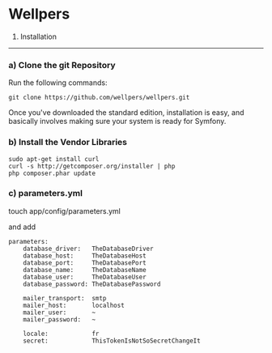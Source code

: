 Wellpers
========================

1) Installation
---------------

### a) Clone the git Repository

Run the following commands:

    git clone https://github.com/wellpers/wellpers.git

Once you've downloaded the standard edition, installation is easy, and basically
involves making sure your system is ready for Symfony.

### b) Install the Vendor Libraries

    sudo apt-get install curl
    curl -s http://getcomposer.org/installer | php
    php composer.phar update

### c) parameters.yml
touch app/config/parameters.yml

and add
```
parameters:
    database_driver:   TheDatabaseDriver
    database_host:     TheDatabaseHost
    database_port:     TheDatabasePort
    database_name:     TheDatabaseName
    database_user:     TheDatabaseUser
    database_password: TheDatabasePassword

    mailer_transport:  smtp
    mailer_host:       localhost
    mailer_user:       ~
    mailer_password:   ~

    locale:            fr
    secret:            ThisTokenIsNotSoSecretChangeIt
